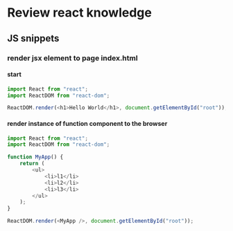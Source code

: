 # Review react knowledge

## JS snippets

### render jsx element to page index.html

#### start

```javascript
import React from "react";
import ReactDOM from "react-dom";

ReactDOM.render(<h1>Hello World</h1>, document.getElementById("root"));
```

#### render instance of function component to the browser

```javascript
import React from "react";
import ReactDOM from "react-dom";

function MyApp() {
	return (
		<ul>
			<li>l1</li>
			<li>l2</li>
			<li>l3</li>
		</ul>
	);
}

ReactDOM.render(<MyApp />, document.getElementById("root"));
```
